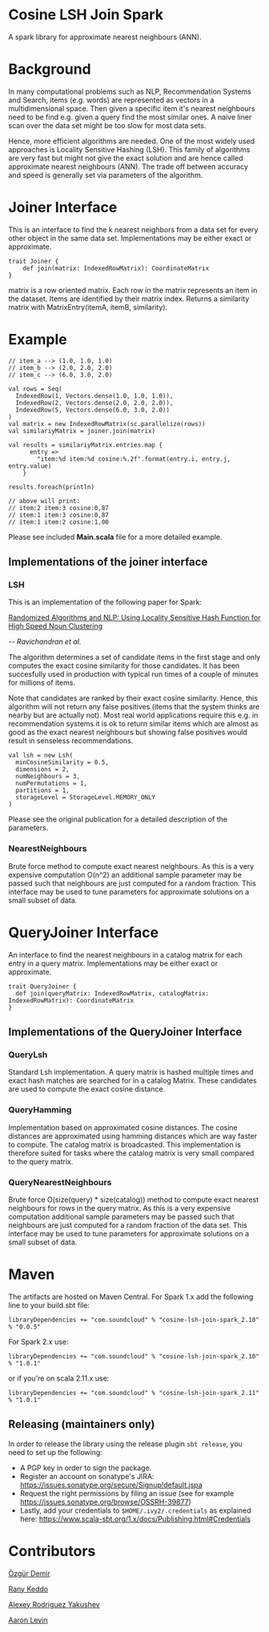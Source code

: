 # Cosine LSH Join Spark

A spark library for approximate nearest neighbours (ANN).

# Background

In many computational problems such as NLP, Recommendation Systems and Search,
items (e.g. words) are represented as vectors in a multidimensional space.
Then given a specific item it's nearest neighbours need to be find e.g. given
a query find the most similar ones. A naive liner scan over the data set might
be too slow for most data sets.

Hence, more efficient algorithms are needed. One of the most widely used
approaches is Locality Sensitive Hashing (LSH). This family of algorithms are
very fast but might not give the exact solution and are hence called
approximate nearest neighbours (ANN). The trade off between accuracy and speed
is generally set via parameters of the algorithm.

# Joiner Interface

This is an interface to find the k nearest neighbors from a data set for every other object in the
   same data set. Implementations may be either exact or approximate.

    trait Joiner {
        def join(matrix: IndexedRowMatrix): CoordinateMatrix
    }

matrix is a row oriented matrix. Each row in the matrix represents
an item in the dataset. Items are identified by their
matrix index.
Returns a similarity matrix with MatrixEntry(itemA, itemB, similarity).

# Example
    // item_a --> (1.0, 1.0, 1.0)
	// item_b --> (2.0, 2.0, 2.0)
	// item_c --> (6.0, 3.0, 2.0)

	val rows = Seq(
      IndexedRow(1, Vectors.dense(1.0, 1.0, 1.0)),
      IndexedRow(2, Vectors.dense(2.0, 2.0, 2.0)),
      IndexedRow(5, Vectors.dense(6.0, 3.0, 2.0))
    )
    val matrix = new IndexedRowMatrix(sc.parallelize(rows))
    val similariyMatrix = joiner.join(matrix)

    val results = similariyMatrix.entries.map {
          entry =>
            "item:%d item:%d cosine:%.2f".format(entry.i, entry.j, entry.value)
        }

    results.foreach(println)

    // above will print:
    // item:2 item:3 cosine:0,87
    // item:1 item:3 cosine:0,87
    // item:1 item:2 cosine:1,00

Please see included **Main.scala** file for a more detailed example.

## Implementations of the joiner interface

### LSH
This is an implementation of the following paper for Spark:

[Randomized Algorithms and NLP: Using Locality Sensitive Hash Function for High Speed Noun Clustering](http://dl.acm.org/citation.cfm?id=1219917)

-- <cite>Ravichandran et al.</cite>

The algorithm determines a set of candidate items in the first stage and only computes the exact cosine similarity for those candidates. It has been succesfully used in production with typical run times of a couple of minutes for millions of items.

Note that candidates are ranked by their exact cosine similarity. Hence, this algorithm will not return any false positives (items that the system thinks are nearby but are actually not). Most real world applications require this e.g. in recommendation systems it is ok to return similar items which are almost as good as the exact nearest neighbours but showing false positives would result in senseless recommendations.

    val lsh = new Lsh(
      minCosineSimilarity = 0.5,
      dimensions = 2,
      numNeighbours = 3,
      numPermutations = 1,
      partitions = 1,
      storageLevel = StorageLevel.MEMORY_ONLY
    )

Please see the original publication for a detailed description of the parameters.

### NearestNeighbours
Brute force method to compute exact nearest neighbours.
As this is a very expensive computation O(n^2) an additional sample parameter may be passed such
that neighbours are just computed for a random fraction.
This interface may be used to tune parameters for approximate solutions
on a small subset of data.

# QueryJoiner Interface
An interface to find the nearest neighbours in a catalog matrix for each entry in a query matrix.
Implementations may be either exact or approximate.

    trait QueryJoiner {
      def join(queryMatrix: IndexedRowMatrix, catalogMatrix: IndexedRowMatrix): CoordinateMatrix
    }

## Implementations of the QueryJoiner Interface

### QueryLsh
Standard Lsh implementation. A query matrix is hashed multiple times and exact hash matches are searched for in a catalog Matrix. These candidates are used to compute the exact cosine distance.

### QueryHamming

Implementation based on approximated cosine distances. The cosine distances are
approximated using hamming distances which are way faster to compute.
The catalog matrix is broadcasted. This implementation is therefore suited for
tasks where the catalog matrix is very small compared to the query matrix.

### QueryNearestNeighbours
Brute force O(size(query) * size(catalog)) method to compute exact nearest neighbours for rows in the query matrix. As this is a very expensive computation additional sample parameters may be passed such that neighbours are just computed for a random fraction of the data set. This interface may be used to tune parameters for approximate solutions on a small subset of data.

# Maven
The artifacts are hosted on Maven Central. For Spark 1.x add the following line to your build.sbt file:

	libraryDependencies += "com.soundcloud" % "cosine-lsh-join-spark_2.10" % "0.0.5"

For Spark 2.x use:

    libraryDependencies += "com.soundcloud" % "cosine-lsh-join-spark_2.10" % "1.0.1"

or if you're on scala 2.11.x use:

    libraryDependencies += "com.soundcloud" % "cosine-lsh-join-spark_2.11" % "1.0.1"

## Releasing (maintainers only)

In order to release the library using the release plugin `sbt release`, you need to set up the following:
 * A PGP key in order to sign the package.
 * Register an account on sonatype's JIRA: https://issues.sonatype.org/secure/Signup!default.jspa
 * Request the right permissions by filing an issue
   (see for example https://issues.sonatype.org/browse/OSSRH-39877)
 * Lastly, add your credentials to `$HOME/.ivy2/.credentials`
   as explained here: https://www.scala-sbt.org/1.x/docs/Publishing.html#Credentials

# Contributors

[Özgür Demir](https://github.com/ozgurdemir)

[Rany Keddo](https://github.com/purzelrakete/)

[Alexey Rodriguez Yakushev](https://github.com/alexeyrodriguez)

[Aaron Levin](https://github.com/aaronlevin)
